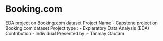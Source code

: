 # Booking.com
EDA project on Booking.com dataset
Project Name -  Capstone project on Booking.com dataset
Project type : - Explaratory Data Analysis (EDA)
Contribution - Individual
Presented  by :- Tanmay Gautam
